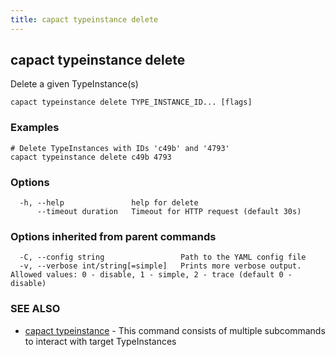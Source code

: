 ```yaml
---
title: capact typeinstance delete
---
```


## capact typeinstance delete

Delete a given TypeInstance(s)

```
capact typeinstance delete TYPE_INSTANCE_ID... [flags]
```

### Examples

```
# Delete TypeInstances with IDs 'c49b' and '4793'
capact typeinstance delete c49b 4793

```

### Options

```
  -h, --help               help for delete
      --timeout duration   Timeout for HTTP request (default 30s)
```

### Options inherited from parent commands

```
  -C, --config string                 Path to the YAML config file
  -v, --verbose int/string[=simple]   Prints more verbose output. Allowed values: 0 - disable, 1 - simple, 2 - trace (default 0 - disable)
```

### SEE ALSO

* [capact typeinstance](capact_typeinstance.md)	 - This command consists of multiple subcommands to interact with target TypeInstances

